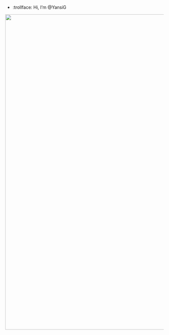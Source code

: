 - :trollface: Hi, I’m @YansiG
<div id="header" align="center">
  <img src="[[https://media.giphy.com/media/PTBVMsYIOB0SBP4MVe/giphy-downsized-large.gif](https://media.giphy.com/media/PTBVMsYIOB0SBP4MVe/giphy-downsized-large.gif](https://media.giphy.com/media/HW3T1wWW3z2Ff2cpXO/giphy.gif)" width="1000"/>
</div>
<!---
YansiG/YansiG is a ✨ special ✨ repository because its `README.md` (this file) appears on your GitHub profile.
You can click the Preview link to take a look at your changes.
--->
